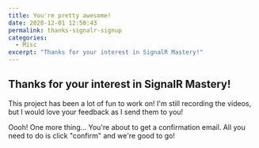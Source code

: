 ```yaml
---
title: You're pretty awesome!
date: 2020-12-01 12:50:43
permalink: thanks-signalr-signup
categories:
  - Misc
excerpt: "Thanks for your interest in SignalR Mastery!"
---
```


## Thanks for your interest in SignalR Mastery!

This project has been a lot of fun to work on!  I'm still recording the videos, but I would love your feedback as I send them to you!

Oooh!  One more thing...  You're about to get a confirmation email.  All you need to do is click "confirm" and we're good to go!
